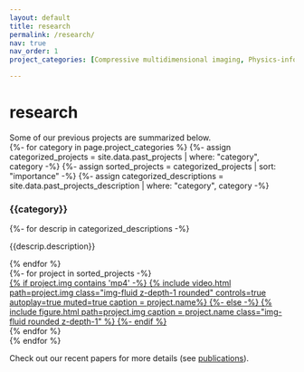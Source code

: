 ```yaml
---
layout: default
title: research
permalink: /research/
nav: true
nav_order: 1
project_categories: [Compressive multidimensional imaging, Physics-informed machine learning]

---
```


<h1 class="post-title">research </h1>
Some of our previous projects are summarized below.

<div>
{%- for category in page.project_categories %}
{%- assign categorized_projects = site.data.past_projects | where: "category", category -%}
{%- assign sorted_projects = categorized_projects | sort: "importance" -%}
{%- assign categorized_descriptions = site.data.past_projects_description | where: "category", category -%}
<h3>{{category}}</h3>
{%- for descrip in categorized_descriptions -%}
<p>{{descrip.description}} </p>
{% endfor %}

<div class="row">
	{%- for project in sorted_projects -%}
		<div class="col-sm mt-3 mt-md-0">
		<a href="{{project.website}}">
	    {% if project.img contains 'mp4' -%}
		{% include video.html 
			path=project.img
			class="img-fluid z-depth-1 rounded" 
			controls=true autoplay=true muted=true caption = project.name%}
		{%- else -%}
		{% include figure.html path=project.img caption = project.name class="img-fluid rounded z-depth-1" %}
		{%- endif %}
	</a>
	</div>
	{% endfor %}
	
</div>
{% endfor %}
</div>

Check out our recent papers for more details (see <a href='../publications'>publications</a>). 

